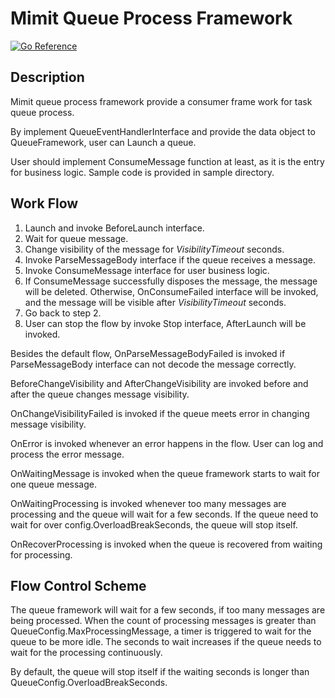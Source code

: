 Mimit Queue Process Framework
================================================================

[![Go Reference](https://pkg.go.dev/badge/github.com/akimimi/mqpf.svg)](https://pkg.go.dev/github.com/akimimi/mqpf)


## Description
Mimit queue process framework provide a consumer frame work for task queue process.

By implement QueueEventHandlerInterface and provide the data object to QueueFramework, 
user can Launch a queue. 

User should implement ConsumeMessage function at least, as it is the entry for business logic. 
Sample code is provided in sample directory.

## Work Flow

1. Launch and invoke BeforeLaunch interface.
2. Wait for queue message.
4. Change visibility of the message for *VisibilityTimeout* seconds.
3. Invoke ParseMessageBody interface if the queue receives a message.
4. Invoke ConsumeMessage interface for user business logic.
5. If ConsumeMessage successfully disposes the message, the message will be deleted.
   Otherwise, OnConsumeFailed interface will be invoked, and the message will be visible
   after *VisibilityTimeout* seconds.
6. Go back to step 2.
7. User can stop the flow by invoke Stop interface, AfterLaunch will be invoked.

Besides the default flow, OnParseMessageBodyFailed is invoked if ParseMessageBody interface
can not decode the message correctly. 

BeforeChangeVisibility and AfterChangeVisibility are 
invoked before and after the queue changes message visibility. 

OnChangeVisibilityFailed is invoked if the queue meets error in changing message visibility. 

OnError is invoked whenever an error happens in the flow. 
User can log and process the error message.

OnWaitingMessage is invoked when the queue framework starts to wait for one queue message.

OnWaitingProcessing is invoked whenever too many messages are processing and the queue will 
wait for a few seconds. If the queue need to wait for over config.OverloadBreakSeconds,
the queue will stop itself.

OnRecoverProcessing is invoked when the queue is recovered from waiting for processing.

## Flow Control Scheme

The queue framework will wait for a few seconds, if too many messages are being processed.
When the count of processing messages is greater than QueueConfig.MaxProcessingMessage, 
a timer is triggered to wait for the queue to be more idle. The seconds to wait increases 
if the queue needs to wait for the processing continuously. 

By default, the queue will stop itself if the waiting seconds is longer than QueueConfig.OverloadBreakSeconds.